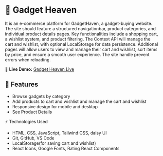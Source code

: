 # 🛒 Gadget Heaven

It is an e-commerce platform for GadgetHaven, a gadget-buying website. The site should feature a structured navigationbar, product categories, and individual product details pages. Key functionalities include a shopping cart, a wishlist system, and product filtering. The Context API will manage the cart and wishlist, with optional LocalStorage for data persistence. Additional pages will allow users to view and manage their cart and wishlist, sort items by price, and ensure a smooth user experience. The site handle prevent errors when reloading.

🔗 **Live Demo:** [Gadget Heaven Live](https://reliable-bubblegum-351f06.netlify.app/)

## 🌟 Features
- Browse gadgets by category
- Add products to cart and wishlist and manage the cart and wishlist
- Responsive design for mobile and desktop
- See Product Details


⚡ Technologies Used

- HTML, CSS, JavaScript, Tailwind CSS, daisy UI 
- Git, GitHub, VS Code
- LocalStorage(for saving cart and wishlist)
- React Icons, Google Fonts, Rating React Components

